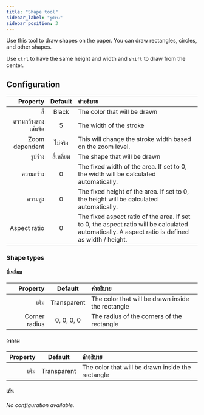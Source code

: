```yaml
---
title: "Shape tool"
sidebar_label: "รูปร่าง"
sidebar_position: 3
---
```



Use this tool to draw shapes on the paper. You can draw rectangles, circles, and other shapes.

Use `ctrl` to have the same height and width and `shift` to draw from the center.

## Configuration

|            Property |  Default   | คำอธิบาย                                                                                                                                         |
| -------------------:|:----------:|:------------------------------------------------------------------------------------------------------------------------------------------------ |
|                  สี |   Black    | The color that will be drawn                                                                                                                     |
| ความกว้างของเส้นขีด |     5      | The width of the stroke                                                                                                                          |
|      Zoom dependent |  ไม่จริง   | This will change the stroke width based on the zoom level.                                                                                       |
|             รูปร่าง | สี่เหลี่ยม | The shape that will be drawn                                                                                                                     |
|           ความกว้าง |     0      | The fixed width of the area. If set to 0, the width will be calculated automatically.                                                            |
|             ความสูง |     0      | The fixed height of the area. If set to 0, the height will be calculated automatically.                                                          |
|        Aspect ratio |     0      | The fixed aspect ratio of the area. If set to 0, the aspect ratio will be calculated automatically. A aspect ratio is defined as width / height. |

### Shape types

#### สี่เหลี่ยม

|      Property |   Default   | คำอธิบาย                                          |
| -------------:|:-----------:|:------------------------------------------------- |
|          เติม | Transparent | The color that will be drawn inside the rectangle |
| Corner radius | 0, 0, 0, 0  | The radius of the corners of the rectangle        |

#### วงกลม

| Property |   Default   | คำอธิบาย                                          |
| --------:|:-----------:|:------------------------------------------------- |
|     เติม | Transparent | The color that will be drawn inside the rectangle |

#### เส้น

*No configuration available.*
